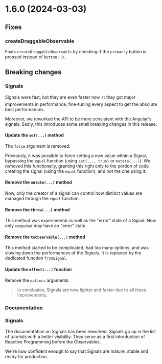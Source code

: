 # 1.6.0 (2024-03-03)

## Fixes

### createDraggableObservable

Fixes `createDraggableObservable` by checking if the `primarry` button is pressed instead of `button: 0`.

## Breaking changes

### Signals

Signals were fast, but they are even faster now ⚡: they got major improvements in performance, fine-tuning every aspect to get the absolute best performances.

Moreover, we reworked the API to be more consistent with the Angular's signals.
Sadly, this introduces some small breaking changes in this release.


#### Update the `set(...)` method

The `force` argument is removed.

Previously, it was possible to force setting a new value within a Signal, bypassing the `equal` function (using `set(..., true)` or `mutate(...)`).
We removed this functionally, granting this right only to the portion of code creating the signal (using the `equal` function), and not the one using it.

#### Remove the `mutate(...)` method

Now, only the creator of a signal can control how distinct values are managed through the `equal` function.

#### Remove the `throw(...)` method

This method was experimental as well as the "error" state of a Signal. Now only `computed` may have an "error" state.

#### Remove the `toObservable(...)` method

This method started to be complicated, had too many options, and was slowing down the performances of the Signals.
It is replaced by the dedicated function `fromSignal`.

#### Update the `effect(...)` function

Remove the `options` arguments.

> In conclusion, Signals are now lighter and faster due to all these improvements.

### Documentation

### Signals

The documentation on Signals has been reworked. Signals go up in the list of tutorials with a better visibility.
They serve as a first introduction of Reactive Programming before the Observables.

We're now confident enough to say that Signals are mature, stable and ready for production.
